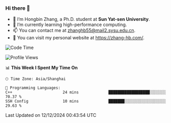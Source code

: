 ### Hi there 👋

- 🔭 I’m Hongbin Zhang, a Ph.D. student at **Sun Yat-sen University**.
- 🌱 I’m currently learning high-performance computing.
- 📫 You can contact me at zhanghb55@mail2.sysu.edu.cn.
- 👀 You can visit my personal website at https://zhang-hb.com/.

<!--START_SECTION:waka-->
![Code Time](http://img.shields.io/badge/Code%20Time-352%20hrs%2027%20mins-blue)

![Profile Views](http://img.shields.io/badge/Profile%20Views-0-blue)

📊 **This Week I Spent My Time On** 

```text
🕑︎ Time Zone: Asia/Shanghai

💬 Programming Languages: 
C++                      24 mins             ██████████████████░░░░░░░   70.37 % 
SSH Config               10 mins             ███████░░░░░░░░░░░░░░░░░░   29.63 % 
```


 Last Updated on 12/12/2024 00:43:54 UTC
<!--END_SECTION:waka-->
